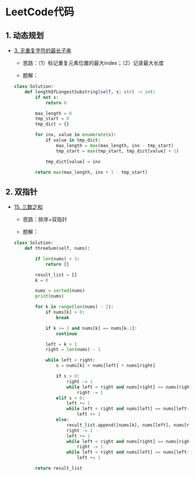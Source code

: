 # LeetCode代码

## 1. 动态规划

+ [3. 无重复字符的最长子串](https://leetcode-cn.com/problems/longest-substring-without-repeating-characters/)

	+ 思路：（1）标记重复元素位置的最大index；（2）记录最大长度

	+ 题解：
	```python
	class Solution:
	    def lengthOfLongestSubstring(self, s: str) -> int:
	        if not s:
	            return 0

	        max_length = 0
	        tmp_start = 0
	        tmp_dict = {}

	        for inx, value in enumerate(s):
	            if value in tmp_dict:
	                max_length = max(max_length, inx - tmp_start)
	                tmp_start = max(tmp_start, tmp_dict[value] + 1)

	            tmp_dict[value] = inx

	        return max(max_length, inx + 1 - tmp_start)
	```


## 2. 双指针
+ [15. 三数之和](https://leetcode-cn.com/problems/3sum/solution/3sumpai-xu-shuang-zhi-zhen-yi-dong-by-jyd/)
	+ 思路：排序+双指针

	+ 题解：

	```python
	class Solution:
	    def threeSum(self, nums):

	        if len(nums) < 3:
	            return []

	        result_list = []
	        k = 0

	        nums = sorted(nums)
	        print(nums)

	        for k in range(len(nums) - 2):
	            if nums[k] > 0:
	                break

	            if k >= 1 and nums[k] == nums[k-1]:
	                continue

	            left = k + 1
	            right = len(nums) - 1

	            while left < right:
	                s = nums[k] + nums[left] + nums[right]

	                if s > 0:
	                    right -= 1
	                    while left < right and nums[right] == nums[right+1]:
	                        right -= 1
	                elif s < 0:
	                    left += 1
	                    while left < right and nums[left] == nums[left-1]:
	                        left += 1
	                else:
	                    result_list.append([nums[k], nums[left], nums[right]])
	                    right -= 1
	                    left += 1
	                    while left < right and nums[right] == nums[right+1]:
	                        right -= 1
	                    while left < right and nums[left] == nums[left-1]:
	                        left += 1

	        return result_list
	```